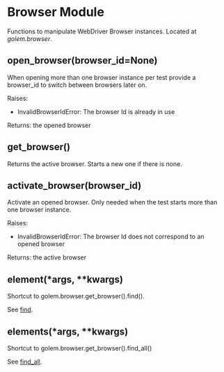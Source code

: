 Browser Module
==================================================

Functions to manipulate WebDriver Browser instances.
Located at *golem.browser*.


## **open_browser**(browser_id=None)

When opening more than one browser instance per test provide a browser_id to switch between browsers later on.

Raises:
  - InvalidBrowserIdError: The browser Id is already in use

Returns: the opened browser

## **get_browser**()

Returns the active browser. Starts a new one if there is none.

## **activate_browser**(browser_id)

Activate an opened browser.
Only needed when the test starts more than one browser instance.

Raises:
  - InvalidBrowserIdError: The browser Id does not correspond to an opened browser

Returns: the active browser

## **element**(*args, **kwargs)

Shortcut to golem.browser.get_browser().find().

See [find](webdriver-class.html#find-args-kwargs-small-golem-small).

## **elements**(*args, **kwargs)

Shortcut to golem.browser.get_browser().find_all()

See [find_all](webdriver-class.html#find-all-args-kwargs-small-golem-small).